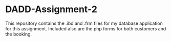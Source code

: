 # DADD-Assignment-2

This repository contains the .ibd and .frm files for my database application for this assignment. Included also are the php forms for both customers and the booking.
